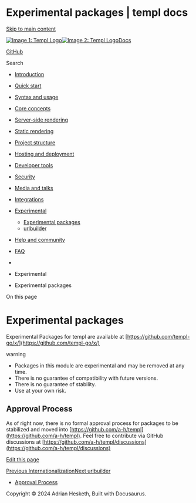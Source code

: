 Experimental packages | templ docs
===============

[Skip to main content](https://templ.guide/experimental/overview#__docusaurus_skipToContent_fallback)

[![Image 1: Templ Logo](https://templ.guide/img/logo.svg)![Image 2: Templ Logo](https://templ.guide/img/logo.svg)](https://templ.guide/)[Docs](https://templ.guide/)

[GitHub](https://github.com/a-h/templ)

Search

*   [Introduction](https://templ.guide/)
*   [Quick start](https://templ.guide/quick-start/installation)
    
*   [Syntax and usage](https://templ.guide/syntax-and-usage/basic-syntax)
    
*   [Core concepts](https://templ.guide/core-concepts/components)
    
*   [Server-side rendering](https://templ.guide/server-side-rendering/creating-an-http-server-with-templ)
    
*   [Static rendering](https://templ.guide/static-rendering/generating-static-html-files-with-templ)
    
*   [Project structure](https://templ.guide/project-structure/project-structure)
    
*   [Hosting and deployment](https://templ.guide/hosting-and-deployment/hosting-on-aws-lambda)
    
*   [Developer tools](https://templ.guide/developer-tools/cli)
    
*   [Security](https://templ.guide/security/injection-attacks)
    
*   [Media and talks](https://templ.guide/media/)
*   [Integrations](https://templ.guide/integrations/web-frameworks)
    
*   [Experimental](https://templ.guide/experimental/overview)
    
    *   [Experimental packages](https://templ.guide/experimental/overview)
    *   [urlbuilder](https://templ.guide/experimental/urlbuilder)
*   [Help and community](https://templ.guide/help-and-community/)
*   [FAQ](https://templ.guide/faq/)

*   [](https://templ.guide/)
*   Experimental
*   Experimental packages

On this page

Experimental packages
=====================

Experimental Packages for templ are available at [https://github.com/templ-go/x/](https://github.com/templ-go/x/)

warning

*   Packages in this module are experimental and may be removed at any time.
*   There is no guarantee of compatibility with future versions.
*   There is no guarantee of stability.
*   Use at your own risk.

Approval Process[​](https://templ.guide/experimental/overview#approval-process "Direct link to Approval Process")
-----------------------------------------------------------------------------------------------------------------

As of right now, there is no formal approval process for packages to be stabilized and moved into [https://github.com/a-h/templ](https://github.com/a-h/templ). Feel free to contribute via GitHub discussions at [https://github.com/a-h/templ/discussions](https://github.com/a-h/templ/discussions)

[Edit this page](https://github.com/a-h/templ/tree/main/docs/docs/13-experimental/01-overview.md)

[Previous Internationalization](https://templ.guide/integrations/internationalization)[Next urlbuilder](https://templ.guide/experimental/urlbuilder)

*   [Approval Process](https://templ.guide/experimental/overview#approval-process)

Copyright © 2024 Adrian Hesketh, Built with Docusaurus.